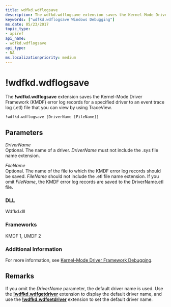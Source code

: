 ```yaml
---
title: wdfkd.wdflogsave
description: The wdfkd.wdflogsave extension saves the Kernel-Mode Driver Framework (KMDF) error log records for a specified driver to an event trace log (.etl) file that you can view by using TraceView.
keywords: ["wdfkd.wdflogsave Windows Debugging"]
ms.date: 05/23/2017
topic_type:
- apiref
api_name:
- wdfkd.wdflogsave
api_type:
- NA
ms.localizationpriority: medium
---
```


# !wdfkd.wdflogsave


The **!wdfkd.wdflogsave** extension saves the Kernel-Mode Driver Framework (KMDF) error log records for a specified driver to an event trace log (.etl) file that you can view by using TraceView.

```dbgcmd
!wdfkd.wdflogsave [DriverName [FileName]]
```

## <span id="Parameters"></span><span id="parameters"></span><span id="PARAMETERS"></span>Parameters


<span id="_______DriverName______"></span><span id="_______drivername______"></span><span id="_______DRIVERNAME______"></span> *DriverName*   
Optional. The name of a driver. *DriverName* must not include the .sys file name extension.

<span id="_______FileName______"></span><span id="_______filename______"></span><span id="_______FILENAME______"></span> *FileName*   
Optional. The name of the file to which the KMDF error log records should be saved. *FileName* should not include the .etl file name extension. If you omit *FileName*, the KMDF error log records are saved to the DriverName.etl file.

### <span id="DLL"></span><span id="dll"></span>DLL

Wdfkd.dll

### <span id="Frameworks"></span><span id="frameworks"></span><span id="FRAMEWORKS"></span>Frameworks

KMDF 1, UMDF 2

### <span id="Additional_Information"></span><span id="additional_information"></span><span id="ADDITIONAL_INFORMATION"></span>Additional Information

For more information, see [Kernel-Mode Driver Framework Debugging](kernel-mode-driver-framework-debugging.md).

## Remarks

If you omit the *DriverName* parameter, the default driver name is used. Use the [**!wdfkd.wdfgetdriver**](-wdfkd-wdfgetdriver.md) extension to display the default driver name, and use the [**!wdfkd.wdfsetdriver**](-wdfkd-wdfsetdriver.md) extension to set the default driver name.

 

 





